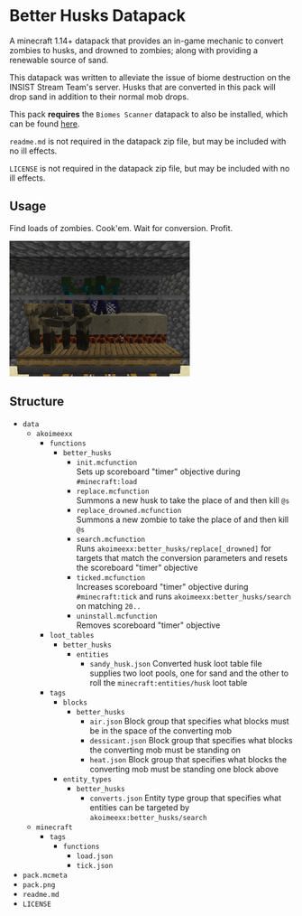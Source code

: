 # Better Husks Datapack
A minecraft 1.14+ datapack that provides an in-game mechanic to convert zombies 
to husks, and drowned to zombies; along with providing a renewable source of 
sand.

This datapack was written to alleviate the issue of biome destruction on the 
INSIST Stream Team's server. Husks that are converted in this pack will drop 
sand in addition to their normal mob drops.

This pack **requires** the `Biomes Scanner` datapack to also be installed, 
which can be found [here](https://github.com/akoimeexx/biomes-scanner/releases).

`readme.md` is not required in the datapack zip file, but may be included with 
no ill effects.

`LICENSE` is not required in the datapack zip file, but may be included with 
no ill effects.

## Usage
Find loads of zombies. Cook'em. Wait for conversion. Profit.

![Conversion Layout](pack.png)

## Structure
* `data`
  * `akoimeexx`
    * `functions`
      * `better_husks`
        * `init.mcfunction`  
          Sets up scoreboard "timer" objective during `#minecraft:load`
        * `replace.mcfunction`  
          Summons a new husk to take the place of and then kill `@s`
        * `replace_drowned.mcfunction`  
          Summons a new zombie to take the place of and then kill `@s`
        * `search.mcfunction`  
          Runs `akoimeexx:better_husks/replace[_drowned]` for targets that 
          match the conversion parameters and resets the scoreboard "timer" 
          objective
        * `ticked.mcfunction`  
          Increases scoreboard "timer" objective during `#minecraft:tick` and 
          runs `akoimeexx:better_husks/search` on matching `20..`
        * `uninstall.mcfunction`  
          Removes scoreboard "timer" objective
    * `loot_tables`
      * `better_husks`
        * `entities`
          * `sandy_husk.json`
            Converted husk loot table file supplies two loot pools, one for 
            sand and the other to roll the `minecraft:entities/husk` loot table
    * `tags`
      * `blocks`
        * `better_husks`
          * `air.json`
            Block group that specifies what blocks must be in the space of the 
            converting mob
          * `dessicant.json`
            Block group that specifies what blocks the converting mob must be 
            standing on
          * `heat.json`
            Block group that specifies what blocks the converting mob must be 
            standing one block above
      * `entity_types`
        * `better_husks`
          * `converts.json`
            Entity type group that specifies what entities can be targeted by 
            `akoimeexx:better_husks/search`
  * `minecraft`
    * `tags`
      * `functions`
        * `load.json`
        * `tick.json`
* `pack.mcmeta`
* `pack.png`
* `readme.md`
* `LICENSE`
